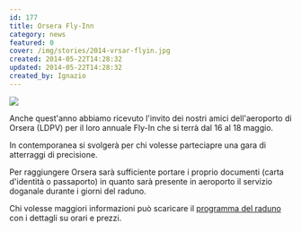 ```yaml
---
id: 177
title: Orsera Fly-Inn
category: news
featured: 0
cover: /img/stories/2014-vrsar-flyin.jpg
created: 2014-05-22T14:28:32
updated: 2014-05-22T14:28:32
created_by: Ignazio
---
```


<img class="float-start mr-3 w-[300px]" src="/img/stories/2014-vrsar-flyin.jpg"/>

Anche quest'anno abbiamo ricevuto l'invito dei nostri amici dell'aeroporto di Orsera (LDPV) per il loro annuale Fly-In che si terrà dal 16 al 18 maggio.

In contemporanea si svolgerà per chi volesse parteciapre una gara di atterraggi di precisione.

Per raggiungere Orsera sarà sufficiente portare i proprio documenti (carta d'identità o passaporto) in quanto sarà presente in aeroporto il servizio doganale durante i giorni del raduno.

Chi volesse maggiori informazioni può scaricare il
<a href="/docs/2014-vrsar-flyin.pdf" target="_blank">programma del raduno</a> con i dettagli su orari e prezzi.
